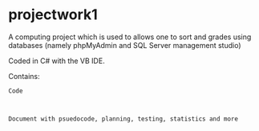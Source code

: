 # projectwork1
A computing project which is used to allows one to sort and grades using databases (namely phpMyAdmin and SQL Server management studio)

Coded in C# with the VB IDE.




Contains:
	

	Code
  
  
   
  	Document with psuedocode, planning, testing, statistics and more

